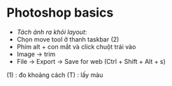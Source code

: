 # Photoshop basics

- _Tách ảnh ra khỏi layout_:
- Chọn move tool ở thanh taskbar (2)
- Phím alt + con mắt và click chuột trái vào
- Image -> trim
- File -> Export -> Save for web (Ctrl + Shift + Alt + s)

(1) : đo khoảng cách
(T) : lấy màu